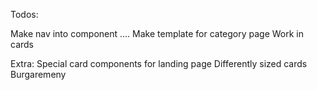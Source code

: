 Todos:


Make nav into component ....
Make template for category page
Work in cards


Extra: 
Special card components for landing page
Differently sized cards
Burgaremeny